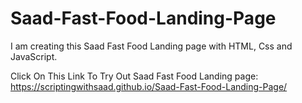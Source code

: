 # Saad-Fast-Food-Landing-Page
I am creating this Saad Fast Food Landing page with HTML, Css and JavaScript.


Click On This Link To Try Out Saad Fast Food Landing page:
https://scriptingwithsaad.github.io/Saad-Fast-Food-Landing-Page/

